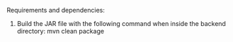 Requirements and dependencies:


1. Build the JAR file with the following command when inside the backend directory:
mvn clean package